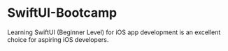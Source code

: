 # SwiftUI-Bootcamp
Learning SwiftUI (Beginner Level) for iOS app development is an excellent choice for aspiring iOS developers.
